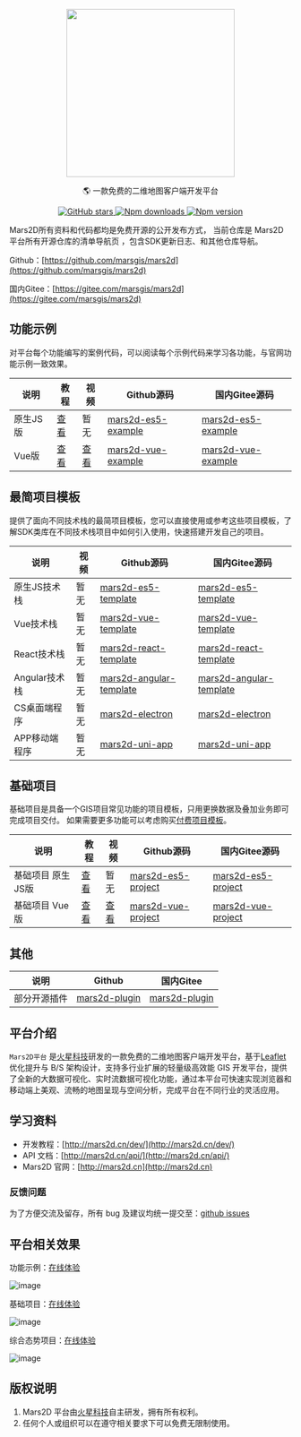 <p align="center">
<img src="http://mars2d.cn/logo.png" width="300px" />
</p>

<p align="center">🌎 一款免费的二维地图客户端开发平台</p>

<p align="center">
<a target="_black" href="https://github.com/marsgis/mars2d">
<img alt="GitHub stars" src="https://img.shields.io/github/stars/marsgis/mars2d?style=flat&logo=github">
</a>
<a target="_black" href="https://www.npmjs.com/package/mars2d">
<img alt="Npm downloads" src="https://img.shields.io/npm/dt/mars2d?style=flat&logo=npm">
</a>
<a target="_black" href="https://www.npmjs.com/package/mars2d">
<img alt="Npm version" src="https://img.shields.io/npm/v/mars2d.svg?style=flat&logo=npm&label=version"/>
</a>
</p>

Mars2D所有资料和代码都均是免费开源的公开发布方式，
当前仓库是 Mars2D 平台所有开源仓库的清单导航页 ，包含SDK更新日志、和其他仓库导航。

Github：[https://github.com/marsgis/mars2d](https://github.com/marsgis/mars2d)

国内Gitee：[https://gitee.com/marsgis/mars2d](https://gitee.com/marsgis/mars2d)  

 
 ## 功能示例
 对平台每个功能编写的案例代码，可以阅读每个示例代码来学习各功能，与官网功能示例一致效果。

| 说明 | 教程  | 视频  |Github源码 | 国内Gitee源码  |    
| ----|----  | ----  | ----| ----  |
|原生JS版 | [查看](http://mars2d.cn/docs/guide/example-es5/) | 暂无 | [mars2d-es5-example](https://github.com/marsgis/mars2d-es5-example) |[mars2d-es5-example](https://gitee.com/marsgis/mars2d-es5-example)  | 
|Vue版 |[查看](http://mars2d.cn/docs/guide/example-vue/) |[查看](https://www.bilibili.com/video/BV1pb4y1W7NG/)| [mars2d-vue-example](https://github.com/marsgis/mars2d-vue-example) |[mars2d-vue-example](https://gitee.com/marsgis/mars2d-vue-example)  |  
 


##  最简项目模板
 提供了面向不同技术栈的最简项目模板，您可以直接使用或参考这些项目模板，了解SDK类库在不同技术栈项目中如何引入使用，快速搭建开发自己的项目。 


| 说明 | 视频  | Github源码 | 国内Gitee源码  |    
| ----| ----|----| ----  |
|原生JS技术栈 |暂无| [mars2d-es5-template](https://github.com/marsgis/mars2d-es5-template) |[mars2d-es5-template](https://gitee.com/marsgis/mars2d-es5-template)  | 
|Vue技术栈 |暂无| [mars2d-vue-template](https://github.com/marsgis/mars2d-vue-template) |[mars2d-vue-template](https://gitee.com/marsgis/mars2d-vue-template)  | 
|React技术栈 |暂无| [mars2d-react-template](https://github.com/marsgis/mars2d-react-template) |[mars2d-react-template](https://gitee.com/marsgis/mars2d-react-template)  |   
|Angular技术栈 |暂无 | [mars2d-angular-template](https://github.com/marsgis/mars2d-angular-template) |[mars2d-angular-template](https://gitee.com/marsgis/mars2d-angular-template)  |   
|CS桌面端程序 |暂无| [mars2d-electron](https://github.com/marsgis/mars2d-electron) |[mars2d-electron](https://gitee.com/marsgis/mars2d-electron)  |   
|APP移动端程序 |暂无|[mars2d-uni-app](https://github.com/marsgis/mars2d-uni-app) |[mars2d-uni-app](https://gitee.com/marsgis/mars2d-uni-app)  |   
 



## 基础项目
基础项目是具备一个GIS项目常见功能的项目模板，只用更换数据及叠加业务即可完成项目交付。
如果需要更多功能可以考虑购买[付费项目模板](http://mall.marsgis.cn/#/product-list?platform=mars2d&category=project)。

 

|说明 |教程  |视频  | Github源码 | 国内Gitee源码  |   
|----|----  |----  | ----| ----  |
|基础项目 原生JS版 |[查看](http://mars2d.cn/docs/guide/project-es5/) |暂无 | [mars2d-es5-project](https://github.com/marsgis/mars2d-es5-project) |[mars2d-es5-project](https://gitee.com/marsgis/mars2d-es5-project)  |
|基础项目 Vue版|[查看](http://mars2d.cn/docs/guide/project-vue/) |[查看](https://www.bilibili.com/video/BV1DR4y1G75T/)| [mars2d-vue-project](https://github.com/marsgis/mars2d-vue-project) |[mars2d-vue-project](https://gitee.com/marsgis/mars2d-vue-project)  |  


 



## 其他

|说明 | Github | 国内Gitee  |  
|----|----  | ----| 
|部分开源插件 | [mars2d-plugin](https://github.com/marsgis/mars2d-plugin) |[mars2d-plugin](https://gitee.com/marsgis/mars2d-plugin)  | 

## 平台介绍

`Mars2D平台` 是[火星科技](http://marsgis.cn/)研发的一款免费的二维地图客户端开发平台，基于[Leaflet](http://leafletjs.com/)优化提升与 B/S 架构设计，支持多行业扩展的轻量级高效能 GIS 开发平台，提供了全新的大数据可视化、实时流数据可视化功能，通过本平台可快速实现浏览器和移动端上美观、流畅的地图呈现与空间分析，完成平台在不同行业的灵活应用。

## 学习资料

- 开发教程：[http://mars2d.cn/dev/](http://mars2d.cn/dev/)
- API 文档：[http://mars2d.cn/api/](http://mars2d.cn/api/)
- Mars2D 官网：[http://mars2d.cn](http://mars2d.cn)

### 反馈问题

为了方便交流及留存，所有 bug 及建议均统一提交至：[github issues](https://github.com/marsgis/mars2d/issues)

## 平台相关效果

功能示例：[在线体验](http://mars2d.cn/example)
 
 ![image](http://marsgis.cn/img/project/mars2d-doc/example1.jpg)

基础项目：[在线体验](http://mars2d.cn/project/vue/jcxm.html)
 
 ![image](http://marsgis.cn/img/project/mars2d-vue-project-jcxm/1.jpg)

综合态势项目：[在线体验](http://mars2d.cn/project/vue/index.html)

 ![image](http://marsgis.cn/img/project/mars2d-vue-project-zhts/1.jpg)

## 版权说明

1. Mars2D 平台由[火星科技](http://marsgis.cn/)自主研发，拥有所有权利。
2. 任何个人或组织可以在遵守相关要求下可以免费无限制使用。
